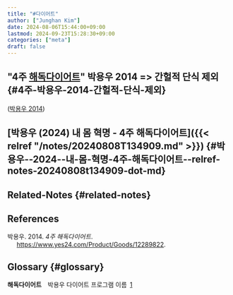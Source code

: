 ```yaml
---
title: "#다이어트"
author: ["Junghan Kim"]
date: 2024-08-06T15:44:00+09:00
lastmod: 2024-09-23T15:28:30+09:00
categories: ["meta"]
draft: false
---
```


## "4주 <a class="org-gls" href="#gls.1" id="glsr.1.1">해독다이어트</a>" 박용우 2014  =&gt; 간헐적 단식 제외 {#4주-박용우-2014-간헐적-단식-제외}

(<a href="#citeproc_bib_item_1">박용우 2014</a>)


## [박용우 (2024) 내 몸 혁명 - 4주 해독다이어트]({{< relref "/notes/20240808T134909.md" >}}) {#박용우--2024--내-몸-혁명-4주-해독다이어트--relref-notes-20240808t134909-dot-md}


## Related-Notes {#related-notes}

## References

<style>.csl-entry{text-indent: -1.5em; margin-left: 1.5em;}</style><div class="csl-bib-body">
  <div class="csl-entry"><a id="citeproc_bib_item_1"></a>박용우. 2014. <i>4주 해독다이어트</i>. <a href="https://www.yes24.com/Product/Goods/12289822">https://www.yes24.com/Product/Goods/12289822</a>.</div>
</div>


## Glossary {#glossary}

**<span class="org-glsdef" id="gls.1">해독다이어트</span>**&emsp;박용우 다이어트 프로그램 이름&ensp;<a class="org-glsdef" href="#glsr.1.1">1</a>
